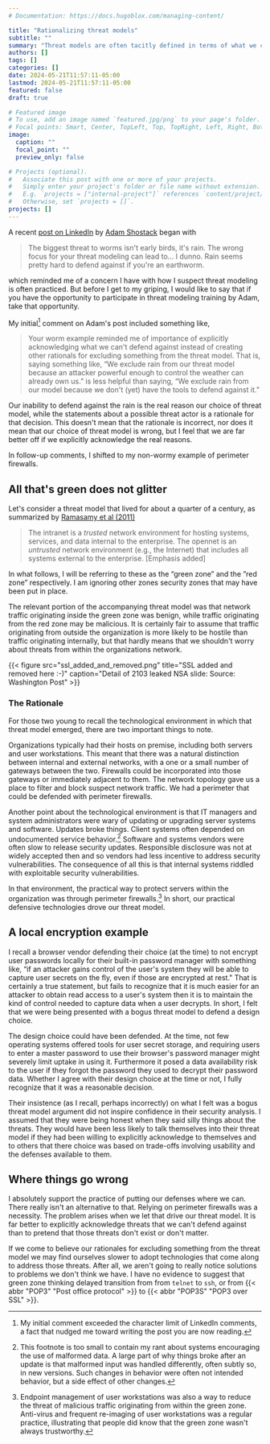 ```yaml
---
# Documentation: https://docs.hugoblox.com/managing-content/

title: "Rationalizing threat models"
subtitle: ""
summary: "Threat models are often tacitly defined in terms of what we can or can't defend against. This practice should be made explicit instead of creating bogus rationales for excluding the threats we can't defend against."
authors: []
tags: []
categories: []
date: 2024-05-21T11:57:11-05:00
lastmod: 2024-05-21T11:57:11-05:00
featured: false
draft: true

# Featured image
# To use, add an image named `featured.jpg/png` to your page's folder.
# Focal points: Smart, Center, TopLeft, Top, TopRight, Left, Right, BottomLeft, Bottom, BottomRight.
image:
  caption: ""
  focal_point: ""
  preview_only: false

# Projects (optional).
#   Associate this post with one or more of your projects.
#   Simply enter your project's folder or file name without extension.
#   E.g. `projects = ["internal-project"]` references `content/project/deep-learning/index.md`.
#   Otherwise, set `projects = []`.
projects: []
---
```


A recent [post on LinkedIn](https://www.linkedin.com/posts/shostack_the-biggest-threat-to-worms-isnt-early-birds-activity-7198716827294720000-gFZs?utm_source=share&utm_medium=member_desktop)
by [Adam Shostack](https://shostack.org/about/adam)
began with 

> The biggest threat to worms isn't early birds, it's rain.
> The wrong focus for your threat modeling can lead to... I dunno.
> Rain seems pretty hard to defend against if you're an earthworm.

which reminded me of a concern I have with how I suspect threat modeling is often practiced.
But before I get to my griping, I would like to say that
if you have the opportunity to participate in threat modeling training by Adam,
take that opportunity.

My initial[^0] comment on Adam's post included something like,

> Your worm example reminded me of importance of explicitly acknowledging
> what we can't defend against instead of creating other rationals
> for excluding something from the threat model. That is, saying something like,
> “We exclude rain from our threat model because an attacker powerful enough to control the weather can already own us.”
> is less helpful than saying,
> “We exclude rain from our model because we don't (yet) have the tools to defend against it.”

Our inability to defend against the rain is the real reason our choice of threat model,
while the statements about a possible threat actor is a rationale for that decision.
This doesn't mean that the rationale is incorrect,
nor does it mean that our choice of threat model is wrong,
but I feel that we are far better off if we explicitly acknowledge the real reasons.

[^0]: My initial comment exceeded the character limit of LinkedIn comments,
a fact that nudged me toward writing the post you are now reading.

In follow-up comments, I shifted to my non-wormy example of perimeter firewalls.

## All that's green does not glitter

Let's consider a threat model that lived for about a quarter of a century,
as summarized by
[Ramasamy et al (2011)](https://www.usenix.org/legacy/event/hotice11/tech/full_papers/Ramasamy.pdf "Towards automated identification of security zone classification in enterprise networks")

> The intranet is a _trusted_ network environment for hosting systems, services, and data
> internal to the enterprise.
> The opennet is an _untrusted_ network environment (e.g., the Internet)
> that includes all systems external to the enterprise. [Emphasis added]

In what follows, I will be referring to these as the “green zone” and the ”red zone” respectively.
I am ignoring other zones security zones that may have been put in place.

The relevant portion of the accompanying threat model was that network traffic originating inside the green zone was benign,
while traffic originating from the red zone may be malicious.
It is certainly fair to assume that traffic originating from outside the organization is more likely to be hostile than traffic originating internally,
but that hardly means that we shouldn't worry about threats from within the organizations network.

{{< figure
  src="ssl_added_and_removed.png"
  title="SSL added and removed here :-)"
  caption="Detail of 2103 leaked NSA slide: Source: Washington Post" >}}

### The Rationale

For those two young to recall the technological environment in which that threat model emerged,
there are two important things to note.

Organizations typically had their hosts on premise,
including both servers and user workstations.
This meant that there was a natural distinction between internal and external networks,
with a one or a small number of gateways between the two.
Firewalls could be incorporated into those gateways or immediately adjacent to them.
The network topology gave us a place to filter and block suspect network traffic.
We had a perimeter that could be defended with perimeter firewalls.

Another point about the technological environment is that IT managers and system administrators
were wary of updating or upgrading server systems and software.
Updates broke things.
Client systems often depended on undocumented service behavior.[^822]
Software and systems vendors were often slow to release security updates.
Responsible disclosure was not at widely accepted then and so vendors had less incentive to address security vulnerabilities.
The consequence of all this is that internal systems riddled with exploitable security vulnerabilities.

[^822]: This footnote is too small to contain my rant about systems encouraging the use of malformed data.
A large part of why things broke after an update is that malformed input was handled differently,
often subtly so, in new versions.
Such changes in behavior were often not intended behavior,
but a side effect of other changes.

In that environment, the practical way to protect servers within the organization was through perimeter firewalls.[^14]
In short, our practical defensive technologies drove our threat model.

[^14]: Endpoint management of user workstations was also a way to reduce the threat of malicious traffic originating from within the green zone.
Anti-virus and frequent re-imaging of user workstations was a regular practice,
illustrating that people did know that the green zone wasn't always trustworthy.

## A local encryption example

I recall a browser vendor defending their choice (at the time) to not encrypt
user passwords locally for their built-in password manager with something like,
“if an attacker gains control of the user's system they will be able to
capture user secrets on the fly, even if those are encrypted at rest."
That is certainly a true statement,
but fails to recognize that it is much easier for an attacker to obtain read access
to a user's system then it is to maintain the kind of control needed to capture data
when a user decrypts.
In short, I felt that we were being presented with a bogus threat model to defend a design choice.

The design choice could have been defended.
At the time, not few operating systems offered tools for user secret storage,
and requiring users to enter a master password to use their browser's password manager
might severely limit uptake in using it.
Furthermore it posed a data availability risk to the user if they forgot the password they
used to decrypt their password data.
Whether I agree with their design choice at the time or not,
I fully recognize that it was a reasonable decision.

Their insistence (as I recall, perhaps incorrectly)
on what I felt was a bogus threat model argument
did not inspire confidence in their security analysis.
I assumed that they were being honest when they said silly things
about the threats.
They would have been less likely to talk themselves into their
threat model if they had been willing to
explicitly acknowledge to themselves and to others
that there choice was based on trade-offs involving usability
and the defenses available to them.


## Where things go wrong

I absolutely support the practice of putting our defenses where we can.
There really isn't an alternative to that.
Relying on perimeter firewalls was a necessity.
The problem arises when we let that drive our threat model.
It is far better to explicitly acknowledge threats that we can't defend against
than to pretend that those threats don't exist or don't matter.

If we come to believe our rationales for excluding something from the threat model
we may find ourselves slower to adopt technologies that come along to address those threats.
After all, we aren't going to really notice solutions to problems we don't think we have.
I have no evidence to suggest that green zone thinking delayed transition from from `telnet` to `ssh`,
or from {{< abbr "POP3" "Post office protocol" >}} to
{{< abbr "POP3S" "POP3 over SSL" >}}.


